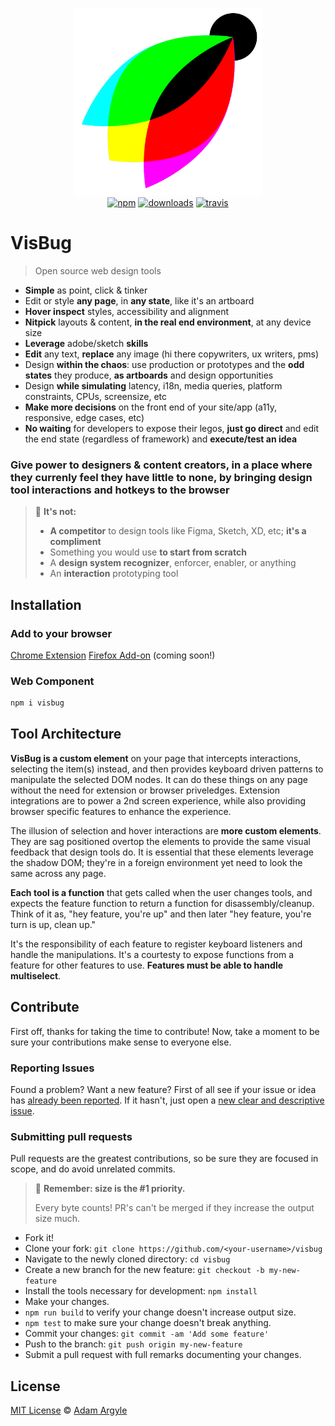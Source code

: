 <p align="center">
  <img src="./assets/visbug.png" width="300" height="300" alt="visbug">
  <br>
  <a href="https://www.npmjs.org/package/visbug"><img src="https://img.shields.io/npm/v/visbug.svg?style=flat" alt="npm"></a>
  <a href="https://www.npmjs.com/package/visbug"><img src="https://img.shields.io/npm/dt/visbug.svg" alt="downloads" ></a>
  <a href="https://travis-ci.org/argyleink/visbug"><img src="https://travis-ci.org/argyleink/visbug.svg?branch=master" alt="travis"></a>
</p>

# VisBug

> Open source web design tools

- **Simple** as point, click & tinker
- Edit or style **any page**, in **any state**, like it's an artboard
- **Hover inspect** styles, accessibility and alignment
- **Nitpick** layouts & content, **in the real end environment**, at any device size
- **Leverage** adobe/sketch **skills**
- **Edit** any text, **replace** any image (hi there copywriters, ux writers, pms)
- Design **within the chaos**: use production or prototypes and the **odd states** they produce, **as artboards** and design opportunities
- Design **while simulating** latency, i18n, media queries, platform constraints, CPUs, screensize, etc
- **Make more decisions** on the front end of your site/app (a11y, responsive, edge cases, etc)
- **No waiting** for developers to expose their legos, **just go direct** and edit the end state (regardless of framework) and **execute/test an idea**

### Give **power to designers & content creators**, in a place where they currenly feel they have little to none, **by bringing design tool interactions and hotkeys to the browser**



> 🤔 **It's not:**
>
> -   **A competitor** to design tools like Figma, Sketch, XD, etc; **it's a compliment**
> -   Something you would use **to start from scratch**
> -   A **design system recognizer**, enforcer, enabler, or anything
> -   An **interaction** prototyping tool

## Installation

### Add to your browser
[Chrome Extension](https://chrome.google.com/webstore/detail/visbug/fffabomofckmjcahkllocjbiijpooiib)
[Firefox Add-on](#) (coming soon!)

### Web Component
```sh
npm i visbug
```

## Tool Architecture
**VisBug is a custom element** on your page that intercepts interactions, selecting the item(s) instead, and then provides keyboard driven patterns to manipulate the selected DOM nodes. It can do these things on any page without the need for extension or browser priveledges. Extension integrations are to power a 2nd screen experience, while also providing browser specific features to enhance the experience. 

The illusion of selection and hover interactions are **more custom elements**. They are sag positioned overtop the elements to provide the same visual feedback that design tools do. It is essential that these elements leverage the shadow DOM; they're in a foreign environment yet need to look the same across any page. 

**Each tool is a function** that gets called when the user changes tools, and expects the feature function to return a function for disassembly/cleanup. Think of it as, "hey feature, you're up" and then later "hey feature, you're turn is up, clean up." 

It's the responsibility of each feature to register keyboard listeners and handle the manipulations. It's a courtesty to expose functions from a feature for other features to use. **Features must be able to handle multiselect**. 


## Contribute

First off, thanks for taking the time to contribute!
Now, take a moment to be sure your contributions make sense to everyone else.

### Reporting Issues

Found a problem? Want a new feature? First of all see if your issue or idea has [already been reported](../../issues).
If it hasn't, just open a [new clear and descriptive issue](../../issues/new).

### Submitting pull requests

Pull requests are the greatest contributions, so be sure they are focused in scope, and do avoid unrelated commits.

> 💁 **Remember: size is the #1 priority.**
>
> Every byte counts! PR's can't be merged if they increase the output size much.

-   Fork it!
-   Clone your fork: `git clone https://github.com/<your-username>/visbug`
-   Navigate to the newly cloned directory: `cd visbug`
-   Create a new branch for the new feature: `git checkout -b my-new-feature`
-   Install the tools necessary for development: `npm install`
-   Make your changes.
-   `npm run build` to verify your change doesn't increase output size.
-   `npm test` to make sure your change doesn't break anything.
-   Commit your changes: `git commit -am 'Add some feature'`
-   Push to the branch: `git push origin my-new-feature`
-   Submit a pull request with full remarks documenting your changes.

## License

[MIT License](LICENSE.md) © [Adam Argyle](https://argyleink.com)
